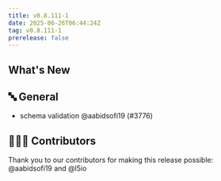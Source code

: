 ```yaml
---
title: v0.8.111-1
date: 2025-06-26T06:44:24Z
tag: v0.8.111-1
prerelease: false
---
```


## What's New
## 🔤 General
- schema validation @aabidsofi19 (#3776)

## 👨🏽‍💻 Contributors

Thank you to our contributors for making this release possible:
@aabidsofi19 and @l5io
